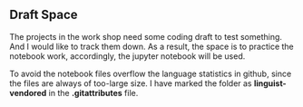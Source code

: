 ## Draft Space

The projects in the work shop need some coding draft to test something.
And I would like to track them down.
As a result, the space is to practice the notebook work,
accordingly, the jupyter notebook will be used.

To avoid the notebook files overflow the language statistics in github,
since the files are always of too-large size.
I have marked the folder as **linguist-vendored** in the **.gitattributes** file.
